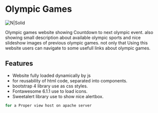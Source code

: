 # Olympic Games

![N|Solid](https://www.clipartmax.com/png/small/243-2433748_use-a-mouth-guard-like-the-pros-olympics-rings-with-sports-in.png)

Olympic games website showing Countdown to next olympic event. also showing small description about available olympic sports and nice slideshow images of previous olympic games.
not only that Using this website users can navigate to some usefull links about olympic games.

## Features

- Website fully loaded dynamically by js
- for reusability of html code, separated into components.
- bootstrap 4 library use as css styles.
- Fontawesome 6.1.1 use to load icons.
- Sweetalert library use to show nice alertbox.

```sh
for a Proper view host on apache server
```
